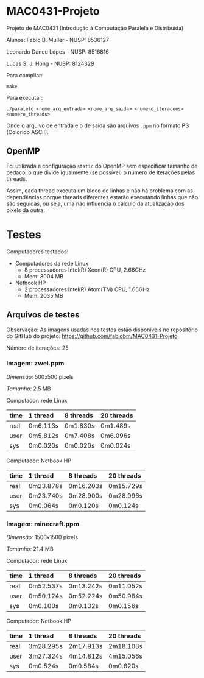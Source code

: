 # MAC0431-Projeto
Projeto de MAC0431 (Introdução à Computação Paralela e Distribuída)

Alunos:
Fabio B. Muller - NUSP: 8536127

Leonardo Daneu Lopes - NUSP: 8516816

Lucas S. J. Hong - NUSP: 8124329

Para compilar:

    make

Para executar:

    ./paralelo <nome_arq_entrada> <nome_arq_saida> <numero_iteracoes> <numero_threads>

Onde o arquivo de entrada e o de saída são arquivos `.ppm` no formato **P3** (Colorido ASCII).


## OpenMP

Foi utilizada a configuração `static` do OpenMP sem especificar tamanho de pedaço, o que divide igualmente (se possível) o número de iterações pelas threads.

Assim, cada thread executa um bloco de linhas e não há problema com as dependências porque threads diferentes estarão executando linhas que não são seguidas, ou seja, uma não influencia o cálculo da atualização dos pixels da outra.


# Testes

Computadores testados:

* Computadores da rede Linux
  * 8 processadores Intel(R) Xeon(R) CPU, 2.66GHz
  * Mem: 8004 MB
* Netbook HP
  * 2 processadores Intel(R) Atom(TM) CPU, 1.66GHz
  * Mem: 2035 MB


## Arquivos de testes

Observação: As imagens usadas nos testes estão disponíveis no repositório do GitHub do projeto: https://github.com/fabiobm/MAC0431-Projeto

Número de iterações: 25

### Imagem: zwei.ppm

*Dimensão:* 500x500 pixels

*Tamanho:* 2.5 MB

Computador: rede Linux

| time | 1 thread | 8 threads | 20 threads |
|:-----|:---------|:----------|:-----------|
| real | 0m6.113s | 0m1.830s  | 0m1.489s   |
| user | 0m5.812s | 0m7.408s  | 0m6.096s   |
| sys  | 0m0.020s | 0m0.020s  | 0m0.024s   |

Computador: Netbook HP

| time | 1 thread  | 8 threads | 20 threads |
|:-----|:----------|:----------|:-----------|
| real | 0m23.878s | 0m16.203s | 0m15.729s  |
| user | 0m23.740s | 0m28.900s | 0m28.996s  |
| sys  | 0m0.064s  | 0m0.120s  | 0m0.124s   |


### Imagem: minecraft.ppm

*Dimensão:* 1500x1500 pixels

*Tamanho:* 21.4 MB

Computador: rede Linux

| time | 1 thread  | 8 threads | 20 threads |
|:-----|:----------|:----------|:-----------|
| real | 0m52.537s | 0m13.242s | 0m11.052s  |
| user | 0m50.124s | 0m52.224s | 0m50.984s  |
| sys  | 0m0.100s  | 0m0.132s  | 0m0.156s   |

Computador: Netbook HP

| time | 1 thread  | 8 threads | 20 threads |
|:-----|:----------|:----------|:-----------|
| real | 3m28.295s | 2m17.913s | 2m18.108s  |
| user | 3m27.324s | 4m14.812s | 4m15.056s  |
| sys  | 0m0.524s  | 0m0.584s  | 0m0.620s   |
